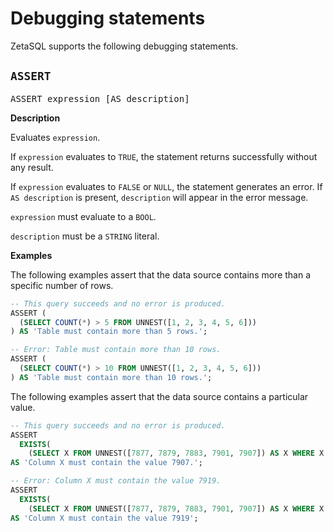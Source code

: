 

<!-- mdlint off(WHITESPACE_LINE_LENGTH) -->

# Debugging statements

ZetaSQL supports the following debugging statements.

## `ASSERT`

<pre>
ASSERT expression [AS description]
</pre>

**Description**

Evaluates `expression`.

If `expression` evaluates to `TRUE`, the statement returns successfully
without any result.

If `expression` evaluates to `FALSE` or `NULL`, the statement generates an
error. If `AS description` is present, `description` will appear in the error
message.

`expression` must evaluate to a `BOOL`.

`description` must be a `STRING` literal.

**Examples**

The following examples assert that the data source contains more than a specific
number of rows.

```sql
-- This query succeeds and no error is produced.
ASSERT (
  (SELECT COUNT(*) > 5 FROM UNNEST([1, 2, 3, 4, 5, 6]))
) AS 'Table must contain more than 5 rows.';
```

```sql
-- Error: Table must contain more than 10 rows.
ASSERT (
  (SELECT COUNT(*) > 10 FROM UNNEST([1, 2, 3, 4, 5, 6]))
) AS 'Table must contain more than 10 rows.';
```

The following examples assert that the data source contains a particular value.

```sql
-- This query succeeds and no error is produced.
ASSERT
  EXISTS(
    (SELECT X FROM UNNEST([7877, 7879, 7883, 7901, 7907]) AS X WHERE X = 7907))
AS 'Column X must contain the value 7907.';
```

```sql
-- Error: Column X must contain the value 7919.
ASSERT
  EXISTS(
    (SELECT X FROM UNNEST([7877, 7879, 7883, 7901, 7907]) AS X WHERE X = 7919))
AS 'Column X must contain the value 7919';
```

<!-- mdlint off(WHITESPACE_LINE_LENGTH) -->

<!-- mdlint on -->

